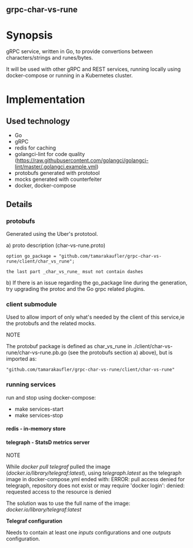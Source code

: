 ## grpc-char-vs-rune

# Synopsis

gRPC service, written in Go, to provide convertions between characters/strings and runes/bytes.

It will be used with other gRPC and REST services, running locally using docker-compose
or running in a Kubernetes cluster.

# Implementation

## Used technology

- Go
- gRPC
- redis for caching
- golangci-lint for code quality (https://raw.githubusercontent.com/golangci/golangci-lint/master/.golangci.example.yml)
- protobufs generated with prototool
- mocks generated with counterfeiter
- docker, docker-compose

## Details

### protobufs

Generated using the Uber's prototool.

a) proto description (char-vs-rune.proto)

    option go_package = "github.com/tamarakaufler/grpc-char-vs-rune/client/char_vs_rune";

    the last part _char_vs_rune_ msut not contain dashes

b) If there is an issue regarding the go_package line during the generation, try upgrading the protoc and the Go grpc related plugins.

### client submodule

Used to allow import of only what's needed by the client of this service,ie the protobufs and the related mocks.

NOTE

The protobuf package is defined as char_vs_rune in ./client/char-vs-rune/char-vs-rune.pb.go (see the protobufs section a) above),
but is imported as:

    "github.com/tamarakaufler/grpc-char-vs-rune/client/char-vs-rune"

### running services

run and stop using docker-compose:
  - make services-start
  - make services-stop

#### redis - in-memory store

#### telegraph - StatsD metrics server

NOTE

While _docker pull telegraf_ pulled the image (_docker.io/library/telegraf:latest_), using _telegraph.latest_ as the telegraph image in docker-compose.yml ended with:
    ERROR: pull access denied for telegraph, repository does not exist or may require 'docker login': denied: requested access to the resource is denied

The solution was to use the full name of the image:
    _docker.io/library/telegraf:latest_

**Telegraf configuration**

Needs to contain at least one _inputs_ configurations and one _outputs_ configuration.
